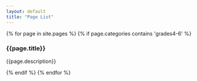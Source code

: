 ```yaml
---
layout: default
title: "Page List"
---
```

{% for page in site.pages %}
  {% if page.categories contains 'grades4-6' %}
    <div class="item">
      <h3>{{page.title}}</h3>
      <p>{{page.description}}</p>
    </div>
  {% endif %}
{% endfor %}
